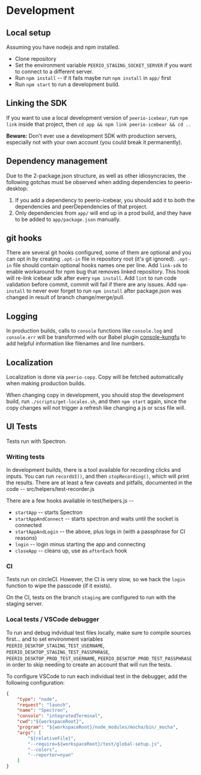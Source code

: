 # Development

## Local setup

Assuming you have nodejs and npm installed.

- Clone repository
- Set the environment variable `PEERIO_STAGING_SOCKET_SERVER` if you want to connect to a different server.
- Run `npm install` -- if it fails maybe run `npm install` in `app/` first
- Run `npm start` to run a development build.

## Linking the SDK

If you want to use a local development version of `peerio-icebear`, run `npm link` inside that project, then `cd app && npm link peerio-icebear && cd ..`

**Beware:** Don't ever use a development SDK with production servers, especially not with your own account (you could break it permanently).

## Dependency management

Due to the 2-package.json structure, as well as other idiosyncracies, the following gotchas must be observed when adding dependencies to peerio-desktop:
1. If you add a dependency to peerio-icebear, you should add it to both the dependencies and peerDependencies of that project.
2. Only dependencies from `app/` will end up in a prod build, and they have to be added to `app/package.json` manually.

## git hooks

There are several git hooks configured, some of them are optional and you can opt in by creating `.opt-in` file in repository root (it's git ignored).
`.opt-in` file should contain optional hooks names one per line.
Add `link-sdk` to enable workaround for npm bug that removes linked repository. This hook will re-link icebear sdk after every `npm install`.
Add `lint` to run code validation before commit, commit will fail if there are any issues.
Add `npm-install` to never ever forget to run `npm install` after package.json was changed in result of branch change/merge/pull.

## Logging

In production builds, calls to `console` functions like `console.log` and
`console.err` will be transformed with our Babel plugin
[console-kungfu](https://github.com/PeerioTechnologies/babel-plugin-console-kungfu)
to add helpful information like filenames and line numbers.

## Localization

Localization is done via `peerio-copy`. Copy will be fetched automatically when making production builds. 

When changing copy in development, you should stop the development build, run `./scripts/get-locales.sh`, and then `npm start` again, since the copy changes will not trigger a refresh like changing a js or scss file will. 

## UI Tests

Tests run with Spectron.

### Writing tests

In development builds, there is a tool available for recording clicks and inputs. You can run `recordUI()`, and then `stopRecording()`, which will print the results. There are at least a few caveats and pitfalls, documented in the code -- src/helpers/test-recorder.js

There are a few hooks available in test/helpers.js --

- `startApp` -- starts Spectron
- `startAppAndConnect` -- starts spectron and waits until the socket is connected
- `startAppAndLogin` -- the above, plus logs in (with a passphrase for CI reasons)
- `login` -- login minus starting the app and connecting
- `closeApp` -- cleans up, use as `afterEach` hook

### CI

Tests run on circleCI. However, the CI is very slow, so we hack the `login` function to wipe the passcode (if it exists).

On the CI, tests on the branch `staging` are configured to run with the staging server.

### Local tests / VSCode debugger

To run and debug indvidual test files locally, make sure to compile sources first... and to set environment variables `PEERIO_DESKTOP_STAGING_TEST_USERNAME`, `PEERIO_DESKTOP_STAGING_TEST_PASSPHRASE`, `PEERIO_DESKTOP_PROD_TEST_USERNAME`, `PEERIO_DESKTOP_PROD_TEST_PASSPHRASE` in order to skip needing to create an account that will run the tests.

To configure VSCode to run each individual test in the debugger, add the following configuration:

```json
{
    "type": "node",
    "request": "launch",
    "name": "Spectron",
    "console": "integratedTerminal",
    "cwd":"${workspaceRoot}",
    "program": "${workspaceRoot}/node_modules/mocha/bin/_mocha",
    "args": [
        "${relativeFile}",
        "--require=${workspaceRoot}/test/global-setup.js",
        "--colors",
        "--reporter=nyan"
    ]
}
```

